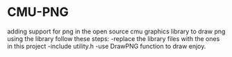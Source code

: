 # CMU-PNG
adding support for png in the open source cmu graphics library
to draw png using the library follow these steps:
-replace the library files with the ones in this project
-include utility.h
-use DrawPNG function to draw
enjoy.
